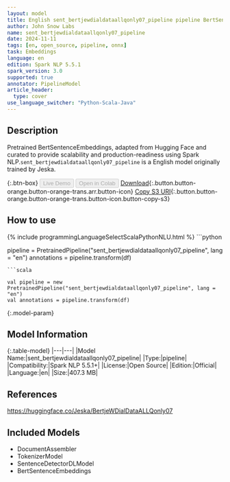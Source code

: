 ```yaml
---
layout: model
title: English sent_bertjewdialdataallqonly07_pipeline pipeline BertSentenceEmbeddings from Jeska
author: John Snow Labs
name: sent_bertjewdialdataallqonly07_pipeline
date: 2024-11-11
tags: [en, open_source, pipeline, onnx]
task: Embeddings
language: en
edition: Spark NLP 5.5.1
spark_version: 3.0
supported: true
annotator: PipelineModel
article_header:
  type: cover
use_language_switcher: "Python-Scala-Java"
---
```


## Description

Pretrained BertSentenceEmbeddings, adapted from Hugging Face and curated to provide scalability and production-readiness using Spark NLP.`sent_bertjewdialdataallqonly07_pipeline` is a English model originally trained by Jeska.

{:.btn-box}
<button class="button button-orange" disabled>Live Demo</button>
<button class="button button-orange" disabled>Open in Colab</button>
[Download](https://s3.amazonaws.com/auxdata.johnsnowlabs.com/public/models/sent_bertjewdialdataallqonly07_pipeline_en_5.5.1_3.0_1731338176311.zip){:.button.button-orange.button-orange-trans.arr.button-icon}
[Copy S3 URI](s3://auxdata.johnsnowlabs.com/public/models/sent_bertjewdialdataallqonly07_pipeline_en_5.5.1_3.0_1731338176311.zip){:.button.button-orange.button-orange-trans.button-icon.button-copy-s3}

## How to use



<div class="tabs-box" markdown="1">
{% include programmingLanguageSelectScalaPythonNLU.html %}
```python

pipeline = PretrainedPipeline("sent_bertjewdialdataallqonly07_pipeline", lang = "en")
annotations =  pipeline.transform(df)   

```
```scala

val pipeline = new PretrainedPipeline("sent_bertjewdialdataallqonly07_pipeline", lang = "en")
val annotations = pipeline.transform(df)

```
</div>

{:.model-param}
## Model Information

{:.table-model}
|---|---|
|Model Name:|sent_bertjewdialdataallqonly07_pipeline|
|Type:|pipeline|
|Compatibility:|Spark NLP 5.5.1+|
|License:|Open Source|
|Edition:|Official|
|Language:|en|
|Size:|407.3 MB|

## References

https://huggingface.co/Jeska/BertjeWDialDataALLQonly07

## Included Models

- DocumentAssembler
- TokenizerModel
- SentenceDetectorDLModel
- BertSentenceEmbeddings